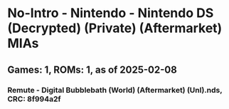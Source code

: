 # No-Intro - Nintendo - Nintendo DS (Decrypted) (Private) (Aftermarket) MIAs
## Games: 1, ROMs: 1, as of 2025-02-08

### Remute - Digital Bubblebath (World) (Aftermarket) (Unl).nds, CRC: 8f994a2f
